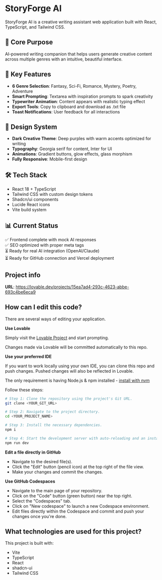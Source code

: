 # StoryForge AI

StoryForge AI is a creative writing assistant web application built with React, TypeScript, and Tailwind CSS.

## 🎯 Core Purpose
AI-powered writing companion that helps users generate creative content across multiple genres with an intuitive, beautiful interface.

## 🚀 Key Features
- **6 Genre Selection**: Fantasy, Sci-Fi, Romance, Mystery, Poetry, Adventure
- **Smart Prompting**: Textarea with inspiration prompts to spark creativity  
- **Typewriter Animation**: Content appears with realistic typing effect
- **Export Tools**: Copy to clipboard and download as .txt file
- **Toast Notifications**: User feedback for all interactions

## 🎨 Design System
- **Dark Creative Theme**: Deep purples with warm accents optimized for writing
- **Typography**: Georgia serif for content, Inter for UI
- **Animations**: Gradient buttons, glow effects, glass morphism
- **Fully Responsive**: Mobile-first design

## 🛠 Tech Stack
- React 18 + TypeScript
- Tailwind CSS with custom design tokens
- Shadcn/ui components
- Lucide React icons
- Vite build system

## 📊 Current Status
✅ Frontend complete with mock AI responses  
✅ SEO optimized with proper meta tags  
⏳ Ready for real AI integration (OpenAI/Claude)  
⏳ Ready for GitHub connection and Vercel deployment

## Project info

**URL**: https://lovable.dev/projects/15ea7ad4-293c-4623-abbe-693c4be6eca9

## How can I edit this code?

There are several ways of editing your application.

**Use Lovable**

Simply visit the [Lovable Project](https://lovable.dev/projects/15ea7ad4-293c-4623-abbe-693c4be6eca9) and start prompting.

Changes made via Lovable will be committed automatically to this repo.

**Use your preferred IDE**

If you want to work locally using your own IDE, you can clone this repo and push changes. Pushed changes will also be reflected in Lovable.

The only requirement is having Node.js & npm installed - [install with nvm](https://github.com/nvm-sh/nvm#installing-and-updating)

Follow these steps:

```sh
# Step 1: Clone the repository using the project's Git URL.
git clone <YOUR_GIT_URL>

# Step 2: Navigate to the project directory.
cd <YOUR_PROJECT_NAME>

# Step 3: Install the necessary dependencies.
npm i

# Step 4: Start the development server with auto-reloading and an instant preview.
npm run dev
```

**Edit a file directly in GitHub**

- Navigate to the desired file(s).
- Click the "Edit" button (pencil icon) at the top right of the file view.
- Make your changes and commit the changes.

**Use GitHub Codespaces**

- Navigate to the main page of your repository.
- Click on the "Code" button (green button) near the top right.
- Select the "Codespaces" tab.
- Click on "New codespace" to launch a new Codespace environment.
- Edit files directly within the Codespace and commit and push your changes once you're done.

## What technologies are used for this project?

This project is built with:

- Vite
- TypeScript
- React
- shadcn-ui
- Tailwind CSS
